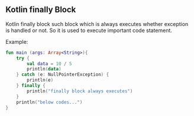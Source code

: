 
## Kotlin finally Block
Kotlin finally block such block which is always executes whether exception is handled or not. So it is used to execute important code statement.

Example:
```kotlin
fun main (args: Array<String>){  
    try {  
        val data = 10 / 5  
        println(data)  
    } catch (e: NullPointerException) {  
        println(e)  
    } finally {  
        println("finally block always executes")  
    }  
    println("below codes...")  
}  
```
